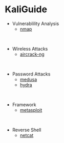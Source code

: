 # KaliGuide

* Vulnerablility Analysis
  * <a href="https://github.com/devjanger/KaliGuide/tree/main/nmap/">nmap</a>
</br>

* Wireless Attacks
  * <a href="https://github.com/devjanger/KaliGuide/tree/main/aircrack-ng/">aircrack-ng</a>
</br>

* Password Attacks
  * <a href="https://github.com/devjanger/KaliGuide/tree/main/medusa/">medusa</a>
  * <a href="https://github.com/devjanger/KaliGuide/blob/main/hydra/">hydra</a>
</br>

* Framework
  * <a href="https://github.com/devjanger/KaliGuide/tree/main/metasploit/">metasploit</a>
</br>

* Reverse Shell
  * <a href="https://github.com/devjanger/KaliGuide/tree/main/netcat/">netcat</a>
</br>
